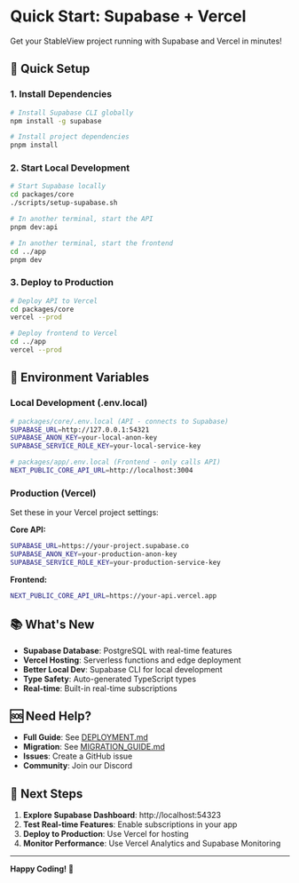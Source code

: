 # Quick Start: Supabase + Vercel

Get your StableView project running with Supabase and Vercel in minutes!

## 🚀 Quick Setup

### 1. Install Dependencies

```bash
# Install Supabase CLI globally
npm install -g supabase

# Install project dependencies
pnpm install
```

### 2. Start Local Development

```bash
# Start Supabase locally
cd packages/core
./scripts/setup-supabase.sh

# In another terminal, start the API
pnpm dev:api

# In another terminal, start the frontend
cd ../app
pnpm dev
```

### 3. Deploy to Production

```bash
# Deploy API to Vercel
cd packages/core
vercel --prod

# Deploy frontend to Vercel
cd ../app
vercel --prod
```

## 🔑 Environment Variables

### Local Development (.env.local)

```bash
# packages/core/.env.local (API - connects to Supabase)
SUPABASE_URL=http://127.0.0.1:54321
SUPABASE_ANON_KEY=your-local-anon-key
SUPABASE_SERVICE_ROLE_KEY=your-local-service-key

# packages/app/.env.local (Frontend - only calls API)
NEXT_PUBLIC_CORE_API_URL=http://localhost:3004
```

### Production (Vercel)

Set these in your Vercel project settings:

**Core API:**

```bash
SUPABASE_URL=https://your-project.supabase.co
SUPABASE_ANON_KEY=your-production-anon-key
SUPABASE_SERVICE_ROLE_KEY=your-production-service-key
```

**Frontend:**

```bash
NEXT_PUBLIC_CORE_API_URL=https://your-api.vercel.app
```

## 📚 What's New

- **Supabase Database**: PostgreSQL with real-time features
- **Vercel Hosting**: Serverless functions and edge deployment
- **Better Local Dev**: Supabase CLI for local development
- **Type Safety**: Auto-generated TypeScript types
- **Real-time**: Built-in real-time subscriptions

## 🆘 Need Help?

- **Full Guide**: See [DEPLOYMENT.md](./DEPLOYMENT.md)
- **Migration**: See [MIGRATION_GUIDE.md](./MIGRATION_GUIDE.md)
- **Issues**: Create a GitHub issue
- **Community**: Join our Discord

## 🎯 Next Steps

1. **Explore Supabase Dashboard**: http://localhost:54323
2. **Test Real-time Features**: Enable subscriptions in your app
3. **Deploy to Production**: Use Vercel for hosting
4. **Monitor Performance**: Use Vercel Analytics and Supabase Monitoring

---

**Happy Coding! 🎉**
